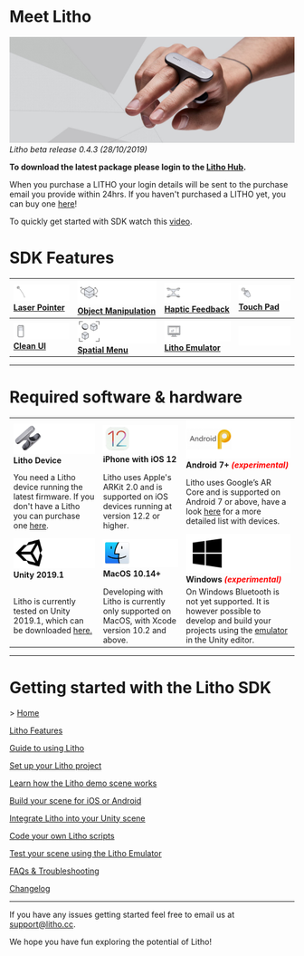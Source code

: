 # Meet Litho

[![Banner image](Images/banner.jpg)](#)
_Litho beta release 0.4.3 (28/10/2019)_

**To download the latest package please login to the [Litho Hub](https://developer.litho.cc/page/download-sdk/4).**

When you purchase a LITHO your login details will be sent to the purchase email you provide within 24hrs. If you haven't purchased a LITHO yet, you can buy one [here](https://www.litho.cc/buy)!

To quickly get started with SDK watch this [video](https://vimeo.com/368558994).

# SDK Features
 |[![](Images/Features/Laser.png)](#)[](Features/README.md)  [**Laser Pointer**](Features/README.md)| [![](Images/Features/Manipulate.png)](#)[](Features/README.md) [**Object Manipulation**](Features/README.md)| [![](Images/Features/Haptics.png)](#)[](Features/README.md) [**Haptic Feedback**](Features/README.md)| [![](Images/Features/TouchInput.png)](#)[](Features/README.md) [**Touch Pad**](Features/README.md)|
 | :--- | :--- | :--- | :--- |
 |[![](Images/Features/CleanUI.png)](#)[](Features/README.md) [**Clean UI**](Features/README.md)| [![](Images/Features/SpatialUI2.png)](#)[](Features/README.md) [**Spatial Menu**](Features/README.md)| [![](Images/Features/Emulator.png)](#)[](Features/README.md) [**Litho Emulator**](Features/README.md)| [![](Images/Icons/Blank.png)](#)[](Features/README.md)|

 ---

# Required software & hardware
| | | |
| :--- | :--- | :--- |
 |[![Litho](Images/Icons/litho.png)](#) **Litho Device**| [![iOS](Images/Icons/ios.png)](#) **iPhone with iOS 12**| [![Android](Images/Icons/Android.png)](#) **Android 7+ <span style="color:red">*(experimental)*</span>** |
| You need a Litho device running the latest firmware. If you don't have a Litho you can purchase one [here](https://www.litho.cc/buy). | Litho uses Apple's ARKit 2.0 and is supported on iOS devices running at version 12.2 or higher.| Litho uses Google’s AR Core and is supported on Android 7 or above, have a look [here](https://developers.google.com/ar/discover/supported-devices) for a more detailed list with devices.  |
|[![Unity](Images/Icons/unity.png)](#) **Unity 2019.1**|[![MacOS 10.14+](Images/Icons/macos.png)](#)**MacOS 10.14+** | [![Windows](Images/Icons/windows.png)](#) **Windows <span style="color:red">*(experimental)*</span>**| 
|Litho is currently tested on Unity 2019.1, which can be downloaded [here.](https://unity3d.com/get-unity/download/archive) | Developing with Litho is currently only supported on MacOS, with Xcode version 10.2 and above.| On Windows Bluetooth is not yet supported. It is however possible to develop and build your projects using the [emulator](Features/LithoEmulator.md) in the Unity editor.|

---

# Getting started with the Litho SDK

\> [Home](README.md)

[Litho Features](Features/README.md)

[Guide to using Litho](Manual/UsingLitho.md)

[Set up your Litho project](Manual/ProjectSetup.md)

[Learn how the Litho demo scene works](Manual/DemoScene.md)

[Build your scene for iOS or Android](Manual/BuildInstructions.md)

[Integrate Litho into your Unity scene](Manual/UnityIntegration.md)

[Code your own Litho scripts](Manual/UnityScripting.md)

[Test your scene using the Litho Emulator](Features/LithoEmulator.md)

[FAQs & Troubleshooting](FAQ.md)

[Changelog](Changelog.md)

---

If you have any issues getting started feel free to email us at [support@litho.cc](mailto:support@litho.cc).

We hope you have fun exploring the potential of Litho!
